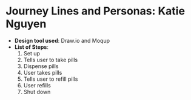 # Journey Lines and Personas: Katie Nguyen
- **Design tool used**: Draw.io and Moqup
- **List of Steps**:
  1. Set up
  2. Tells user to take pills
  3. Dispense pills
  4. User takes pills
  5. Tells user to refill pills
  6. User refills
  7. Shut down
